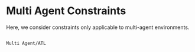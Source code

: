 # Multi Agent Constraints

Here, we consider constraints only applicable to multi-agent environments.

```{toctree}

Multi Agent/ATL
```